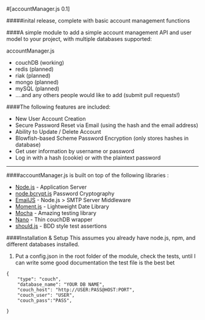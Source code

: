 #[accountManager.js 0.1]

#####inital release, complete with basic account management functions

####A simple module to add a simple account management API and user model to your project, with multiple databases supported: 

accountManager.js
* couchDB (working)
* redis (planned)
* riak (planned)
* mongo (planned)
* mySQL (planned)
* ....and any others people would like to add (submit pull requests!)

####The following features are included:

* New User Account Creation
* Secure Password Reset via Email (using the hash and the email address)
* Ability to Update / Delete Account 
* Blowfish-based Scheme Password Encryption (only stores hashes in database)
* Get user information by username or password
* Log in with a hash (cookie) or with the plaintext password
***

####accountManager.js is built on top of the following libraries :

* [Node.js](http://nodejs.org/) - Application Server
* [node.bcrypt.js](https://github.com/ncb000gt/node.bcrypt.js/) Password Cryptography
* [EmailJS](http://github.com/eleith/emailjs) - Node.js > SMTP Server Middleware
* [Moment.js](http://momentjs.com/) - Lightweight Date Library
* [Mocha](http://visionmedia.github.com/mocha/) - Amazing testing library
* [Nano](https://github.com/dscape/nano) - Thin couchDB wrapper
* [should.js](https://github.com/visionmedia/should.js) - BDD style test assertions


####Installation & Setup
This assumes you already have node.js, npm, and different databases installed.  

1) Put a config.json in the root folder of the module, check the tests, until I can write some good documentation the test file is the best bet
```
{
	"type": "couch",
	"database_name": "YOUR DB NAME",
	"couch_host": "http://USER:PASS@HOST:PORT",
  	"couch_user": "USER",
  	"couch_pass":"PASS",

}

```
